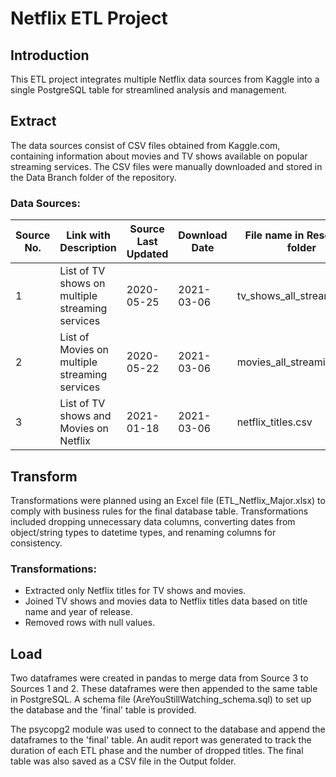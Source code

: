 # Netflix ETL Project

## Introduction

This ETL project integrates multiple Netflix data sources from Kaggle into a single PostgreSQL table for streamlined analysis and management.

## Extract

The data sources consist of CSV files obtained from Kaggle.com, containing information about movies and TV shows available on popular streaming services. The CSV files were manually downloaded and stored in the Data Branch folder of the repository.

### Data Sources:
| Source No. | Link with Description | Source Last Updated | Download Date | File name in Resources folder |
|------------|-----------------------|---------------------|---------------|-------------------------------|
| 1          | List of TV shows on multiple streaming services | 2020-05-25 | 2021-03-06 | tv_shows_all_streaming.csv |
| 2          | List of Movies on multiple streaming services | 2020-05-22 | 2021-03-06 | movies_all_streaming.csv |
| 3          | List of TV shows and Movies on Netflix | 2021-01-18 | 2021-03-06 | netflix_titles.csv |

## Transform

Transformations were planned using an Excel file (ETL_Netflix_Major.xlsx) to comply with business rules for the final database table. Transformations included dropping unnecessary data columns, converting dates from object/string types to datetime types, and renaming columns for consistency.

### Transformations:
- Extracted only Netflix titles for TV shows and movies.
- Joined TV shows and movies data to Netflix titles data based on title name and year of release.
- Removed rows with null values.

## Load

Two dataframes were created in pandas to merge data from Source 3 to Sources 1 and 2. These dataframes were then appended to the same table in PostgreSQL. A schema file (AreYouStillWatching_schema.sql) to set up the database and the 'final' table is provided.

The psycopg2 module was used to connect to the database and append the dataframes to the 'final' table. An audit report was generated to track the duration of each ETL phase and the number of dropped titles. The final table was also saved as a CSV file in the Output folder.


